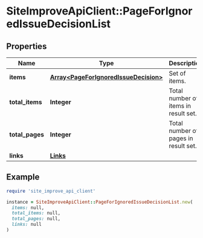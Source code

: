 # SiteImproveApiClient::PageForIgnoredIssueDecisionList

## Properties

| Name | Type | Description | Notes |
| ---- | ---- | ----------- | ----- |
| **items** | [**Array&lt;PageForIgnoredIssueDecision&gt;**](PageForIgnoredIssueDecision.md) | Set of items. |  |
| **total_items** | **Integer** | Total number of items in result set. |  |
| **total_pages** | **Integer** | Total number of pages in result set. |  |
| **links** | [**Links**](Links.md) |  | [optional] |

## Example

```ruby
require 'site_improve_api_client'

instance = SiteImproveApiClient::PageForIgnoredIssueDecisionList.new(
  items: null,
  total_items: null,
  total_pages: null,
  links: null
)
```

